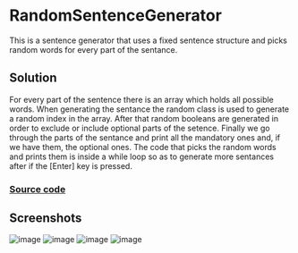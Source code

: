 # RandomSentenceGenerator
This is a sentence generator that uses a fixed sentence structure and picks random words for every part of the sentance.
## Solution
For every part of the sentence there is an array which holds all possible words. When generating the sentance the random class is used to generate a random index in the array. After that random booleans are generated in order to exclude or include optional parts of the setence. Finally we go through the parts of the sentance and print all the mandatory ones and, if we have them, the optional ones. The code that picks the random words and prints them is inside a while loop so as to generate more sentances after if the [Enter] key is pressed.
### [Source code](RandomSentenceGenerator.java)
## Screenshots
![image](https://user-images.githubusercontent.com/122821827/218301902-6683d054-b0fb-475d-9be4-9cde1dabf292.png)
![image](https://user-images.githubusercontent.com/122821827/218301913-944e8326-b19f-42cb-b0d9-23213ecf3975.png)
![image](https://user-images.githubusercontent.com/122821827/218301920-c4db3052-f935-4b19-85ba-a1b647fa3bbd.png)
![image](https://user-images.githubusercontent.com/122821827/218301936-3ada8398-c3ec-4056-9f9e-4167aed6581e.png)
